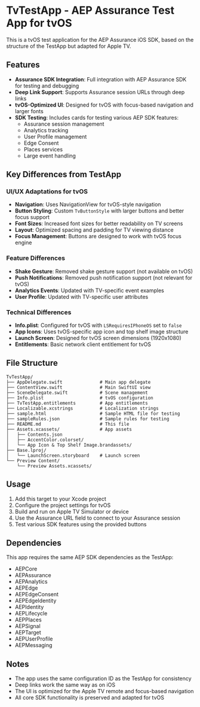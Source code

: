 # TvTestApp - AEP Assurance Test App for tvOS

This is a tvOS test application for the AEP Assurance iOS SDK, based on the structure of the TestApp but adapted for Apple TV.

## Features

- **Assurance SDK Integration**: Full integration with AEP Assurance SDK for testing and debugging
- **Deep Link Support**: Supports Assurance session URLs through deep links
- **tvOS-Optimized UI**: Designed for tvOS with focus-based navigation and larger fonts
- **SDK Testing**: Includes cards for testing various AEP SDK features:
  - Assurance session management
  - Analytics tracking
  - User Profile management
  - Edge Consent
  - Places services
  - Large event handling

## Key Differences from TestApp

### UI/UX Adaptations for tvOS
- **Navigation**: Uses NavigationView for tvOS-style navigation
- **Button Styling**: Custom `TvButtonStyle` with larger buttons and better focus support
- **Font Sizes**: Increased font sizes for better readability on TV screens
- **Layout**: Optimized spacing and padding for TV viewing distance
- **Focus Management**: Buttons are designed to work with tvOS focus engine

### Feature Differences
- **Shake Gesture**: Removed shake gesture support (not available on tvOS)
- **Push Notifications**: Removed push notification support (not relevant for tvOS)
- **Analytics Events**: Updated with TV-specific event examples
- **User Profile**: Updated with TV-specific user attributes

### Technical Differences
- **Info.plist**: Configured for tvOS with `LSRequiresIPhoneOS` set to `false`
- **App Icons**: Uses tvOS-specific app icon and top shelf image structure
- **Launch Screen**: Designed for tvOS screen dimensions (1920x1080)
- **Entitlements**: Basic network client entitlement for tvOS

## File Structure

```
TvTestApp/
├── AppDelegate.swift              # Main app delegate
├── ContentView.swift              # Main SwiftUI view
├── SceneDelegate.swift            # Scene management
├── Info.plist                     # tvOS configuration
├── TvTestApp.entitlements         # App entitlements
├── Localizable.xcstrings          # Localization strings
├── sample.html                    # Sample HTML file for testing
├── sampleRules.json               # Sample rules for testing
├── README.md                      # This file
├── Assets.xcassets/               # App assets
│   ├── Contents.json
│   ├── AccentColor.colorset/
│   └── App Icon & Top Shelf Image.brandassets/
├── Base.lproj/
│   └── LaunchScreen.storyboard    # Launch screen
└── Preview Content/
    └── Preview Assets.xcassets/
```

## Usage

1. Add this target to your Xcode project
2. Configure the project settings for tvOS
3. Build and run on Apple TV Simulator or device
4. Use the Assurance URL field to connect to your Assurance session
5. Test various SDK features using the provided buttons

## Dependencies

This app requires the same AEP SDK dependencies as the TestApp:
- AEPCore
- AEPAssurance
- AEPAnalytics
- AEPEdge
- AEPEdgeConsent
- AEPEdgeIdentity
- AEPIdentity
- AEPLifecycle
- AEPPlaces
- AEPSignal
- AEPTarget
- AEPUserProfile
- AEPMessaging

## Notes

- The app uses the same configuration ID as the TestApp for consistency
- Deep links work the same way as on iOS
- The UI is optimized for the Apple TV remote and focus-based navigation
- All core SDK functionality is preserved and adapted for tvOS 